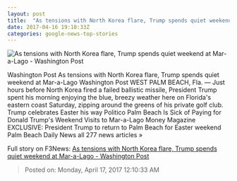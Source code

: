 ```yaml
---
layout: post
title:  "As tensions with North Korea flare, Trump spends quiet weekend at Mar-a-Lago - Washington Post"
date: 2017-04-16 19:10:33Z
categories: google-news-top-stories
---
```


![As tensions with North Korea flare, Trump spends quiet weekend at Mar-a-Lago - Washington Post](https://img.washingtonpost.com/rf/image_1484w/2010-2019/WashingtonPost/2017/04/16/National-Politics/Images/2017-04-16T165120Z_487669572_RC126F2F6260_RTRMADP_3_USA-TRUMP-3782.jpg)

Washington Post As tensions with North Korea flare, Trump spends quiet weekend at Mar-a-Lago Washington Post WEST PALM BEACH, Fla. — Just hours before North Korea fired a failed ballistic missile, President Trump spent his morning enjoying the blue, breezy weather here on Florida's eastern coast Saturday, zipping around the greens of his private golf club. Trump celebrates Easter his way Politico Palm Beach Is Sick of Paying for Donald Trump's Weekend Visits to Mar-a-Lago Money Magazine EXCLUSIVE: President Trump to return to Palm Beach for Easter weekend Palm Beach Daily News all 277 news articles »


Full story on F3News: [As tensions with North Korea flare, Trump spends quiet weekend at Mar-a-Lago - Washington Post](http://www.f3nws.com/n/KSx2VC)

> Posted on: Monday, April 17, 2017 12:10:33 AM
